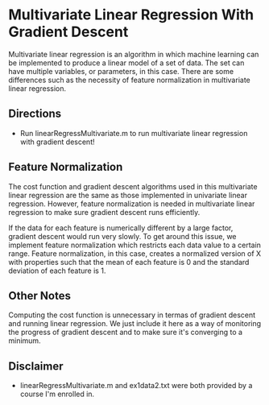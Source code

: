 # Multivariate Linear Regression With Gradient Descent
Multivariate linear regression is an algorithm in which machine learning can be implemented to produce a linear model of a set of data. The set can have multiple variables, or parameters, in this case. There are some differences such as the necessity of feature normalization in multivariate linear regression.

## Directions
* Run linearRegressMultivariate.m to run multivariate linear regression with gradient descent!

## Feature Normalization
The cost function and gradient descent algorithms used in this multivariate linear regression are the same as those implemented in univariate linear regression. However, feature normalization is needed in multivariate linear regression to make sure gradient descent runs efficiently. 

If the data for each feature is numerically different by a large factor, gradient descent would run very slowly. To get around this issue, we implement feature normalization which restricts each data value to a certain range. Feature normalization, in this case, creates a normalized version of X with properties such that the mean of each feature is 0 and the standard deviation of each feature is 1.

## Other Notes
Computing the cost function is unnecessary in termas of gradient descent and running linear regression. We just include it here as a way of monitoring the progress of gradient descent and to make sure it's converging to a minimum. 

## Disclaimer
* linearRegressMultivariate.m and ex1data2.txt were both provided by a course I'm enrolled in.
